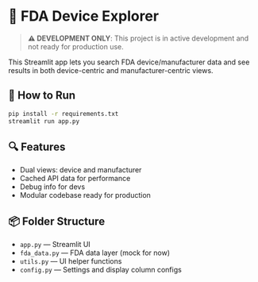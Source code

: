 # 🧠 FDA Device Explorer

> **⚠️ DEVELOPMENT ONLY**: This project is in active development and not ready for production use.

This Streamlit app lets you search FDA device/manufacturer data and see results in both device-centric and manufacturer-centric views.

## 🚀 How to Run

```bash
pip install -r requirements.txt
streamlit run app.py
```

## 🔍 Features

- Dual views: device and manufacturer
- Cached API data for performance
- Debug info for devs
- Modular codebase ready for production

## 📦 Folder Structure

- `app.py` — Streamlit UI
- `fda_data.py` — FDA data layer (mock for now)
- `utils.py` — UI helper functions
- `config.py` — Settings and display column configs
